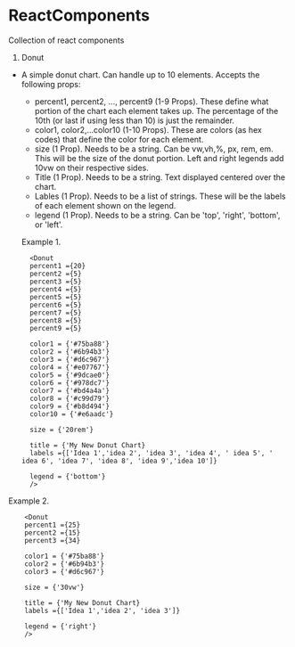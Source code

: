 # ReactComponents
Collection of react components

1. Donut
- A simple donut chart. Can handle up to 10 elements. Accepts the following props:  

  - percent1, percent2, ..., percent9 (1-9 Props). These define what portion of the chart each element takes up. The percentage of the 10th (or last if using less than 10) is just the remainder.
  - color1, color2,...color10 (1-10 Props). These are colors (as hex codes) that define the color for each element.
  - size (1 Prop). Needs to be a string. Can be vw,vh,%, px, rem, em. This will be the size of the donut portion. Left and right legends add 10vw on their respective sides. 
  - Title (1 Prop). Needs to be a string. Text displayed centered over the chart.
  - Lables (1 Prop). Needs to be a list of strings. These will be the labels of each element shown on the legend.
  - legend (1 Prop). Needs to be a string. Can be 'top', 'right', 'bottom', or 'left'.
  
  
  Example 1.
  
        <Donut
        percent1 ={20}
        percent2 ={5}
        percent3 ={5}
        percent4 ={5}
        percent5 ={5}
        percent6 ={5}
        percent7 ={5}
        percent8 ={5}
        percent9 ={5}
        
        color1 = {'#75ba88'}
        color2 = {'#6b94b3'}
        color3 = {'#d6c967'}
        color4 = {'#e07767'}
        color5 = {'#9dcae0'}
        color6 = {'#978dc7'}
        color7 = {'#bd4a4a'}
        color8 = {'#c99d79'}
        color9 = {'#b8d494'}
        color10 = {'#e6aadc'}

        size = {'20rem'}

        title = {'My New Donut Chart}
        labels ={['Idea 1','idea 2', 'idea 3', 'idea 4', ' idea 5', ' idea 6', 'idea 7', 'idea 8', 'idea 9','idea 10']}

        legend = {'bottom'}
        />
        
 Example 2.
        
        <Donut
        percent1 ={25}
        percent2 ={15}
        percent3 ={34}

        color1 = {'#75ba88'}
        color2 = {'#6b94b3'}
        color3 = {'#d6c967'}

        size = {'30vw'}

        title = {'My New Donut Chart}
        labels ={['Idea 1','idea 2', 'idea 3']}
        
        legend = {'right'}
        />
